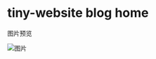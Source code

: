 # tiny-website blog home

图片预览

![图片](https://gw.alipayobjects.com/zos/rmsportal/yriUFbqOPtVniYYiikfb.png)